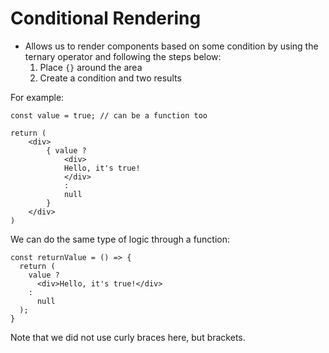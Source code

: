 # Conditional Rendering

- Allows us to render components based on some condition by using the ternary operator and following the steps below:
  1. Place `{}` around the area
  2. Create a condition and two results

For example:

```
const value = true; // can be a function too

return (
    <div>
        { value ? 
            <div>
            Hello, it's true!
            </div>
            :
            null    
        }
    </div>
)
```

We can do the same type of logic through a function:

```
const returnValue = () => {
  return (
    value ? 
      <div>Hello, it's true!</div>
    :
      null
  );
}
```

Note that we did not use curly braces here, but brackets. 